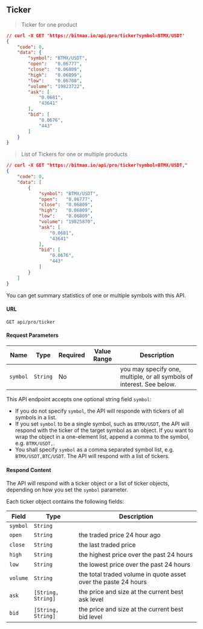 ## Ticker 

> Ticker for one product

```json
// curl -X GET 'https://bitmax.io/api/pro/ticker?symbol=BTMX/USDT'
{
    "code": 0,
    "data": {
        "symbol": "BTMX/USDT",
        "open":   "0.06777",
        "close":  "0.06809",
        "high":   "0.06899",
        "low":    "0.06708",
        "volume": "19823722",
        "ask": [
            "0.0681",
            "43641"
        ],
        "bid": [
            "0.0676",
            "443"
        ]
    }
}
```

> List of Tickers for one or multiple products

```json
// curl -X GET "https://bitmax.io/api/pro/ticker?symbol=BTMX/USDT,"
{
    "code": 0,
    "data": [
        {
            "symbol": "BTMX/USDT",
            "open":   "0.06777",
            "close":  "0.06809",
            "high":   "0.06809",
            "low":    "0.06809",
            "volume": "19825870",
            "ask": [
                "0.0681",
                "43641"
            ],
            "bid": [
                "0.0676",
                "443"
            ]
        }
    ]
}
```

You can get summary statistics of one or multiple symbols with this API. 


#### URL

`GET api/pro/ticker`


#### Request Parameters

Name       | Type      | Required | Value Range | Description
-----------| --------- | -------- | ----------- | ---------------
`symbol`   | `String`  |  No      |             | you may specify one, multiple, or all symbols of interest. See below.


This API endpoint accepts one optional string field `symbol`: 

* If you do not specify `symbol`, the API will responde with tickers of all symbols in a list. 
* If you set `symbol` to be a single symbol, such as `BTMX/USDT`, the API will respond with the ticker of the target symbol as an object. 
  If you want to wrap the object in a one-element list, append a comma to the symbol, e.g. `BTMX/USDT,`.
* You shall specify `symbol` as a comma separated symbol list, e.g. `BTMX/USDT,BTC/USDT`. The API will respond with a list of tickers. 

#### Respond Content

The API will respond with a ticker object or a list of ticker objects, depending on how you set the `symbol` parameter. 

Each ticker object contains the following fields:

 Field      | Type                 | Description                                                                                 
----------- | -------------------- | --------------------- 
 `symbol`   |  `String`            | 
 `open`     |  `String`            | the traded price 24 hour ago
 `close`    |  `String`            | the last traded price
 `high`     |  `String`            | the highest price over the past 24 hours 
 `low`      |  `String`            | the lowest price over the past 24 hours 
 `volume`   |  `String`            | the total traded volume in quote asset over the paste 24 hours
 `ask`      |  `[String, String]`  | the price and size at the current best ask level
 `bid`      |  `[String, String]`  | the price and size at the current best bid level

